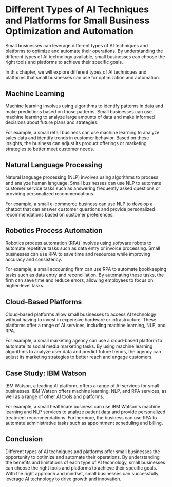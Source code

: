 Different Types of AI Techniques and Platforms for Small Business Optimization and Automation
========================================================================================================================================================

Small businesses can leverage different types of AI techniques and platforms to optimize and automate their operations. By understanding the different types of AI technology available, small businesses can choose the right tools and platforms to achieve their specific goals.

In this chapter, we will explore different types of AI techniques and platforms that small businesses can use for optimization and automation.

Machine Learning
----------------

Machine learning involves using algorithms to identify patterns in data and make predictions based on those patterns. Small businesses can use machine learning to analyze large amounts of data and make informed decisions about future plans and strategies.

For example, a small retail business can use machine learning to analyze sales data and identify trends in customer behavior. Based on these insights, the business can adjust its product offerings or marketing strategies to better meet customer needs.

Natural Language Processing
---------------------------

Natural language processing (NLP) involves using algorithms to process and analyze human language. Small businesses can use NLP to automate customer service tasks such as answering frequently asked questions or providing personalized recommendations.

For example, a small e-commerce business can use NLP to develop a chatbot that can answer customer questions and provide personalized recommendations based on customer preferences.

Robotics Process Automation
---------------------------

Robotics process automation (RPA) involves using software robots to automate repetitive tasks such as data entry or invoice processing. Small businesses can use RPA to save time and resources while improving accuracy and consistency.

For example, a small accounting firm can use RPA to automate bookkeeping tasks such as data entry and reconciliation. By automating these tasks, the firm can save time and reduce errors, allowing employees to focus on higher-level tasks.

Cloud-Based Platforms
---------------------

Cloud-based platforms allow small businesses to access AI technology without having to invest in expensive hardware or infrastructure. These platforms offer a range of AI services, including machine learning, NLP, and RPA.

For example, a small marketing agency can use a cloud-based platform to automate its social media marketing tasks. By using machine learning algorithms to analyze user data and predict future trends, the agency can adjust its marketing strategies to better reach and engage customers.

Case Study: IBM Watson
----------------------

IBM Watson, a leading AI platform, offers a range of AI services for small businesses. IBM Watson offers machine learning, NLP, and RPA services, as well as a range of other AI tools and platforms.

For example, a small healthcare business can use IBM Watson's machine learning and NLP services to analyze patient data and provide personalized treatment recommendations. Furthermore, the business can use RPA to automate administrative tasks such as appointment scheduling and billing.

Conclusion
----------

Different types of AI techniques and platforms offer small businesses the opportunity to optimize and automate their operations. By understanding the benefits and limitations of each type of AI technology, small businesses can choose the right tools and platforms to achieve their specific goals. With the right approach and mindset, small businesses can successfully leverage AI technology to drive growth and innovation.
